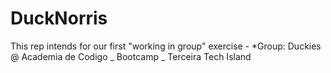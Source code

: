 # DuckNorris
This rep intends for our first "working in group" exercise - *Group: Duckies @ Academia de Codigo _ Bootcamp _ Terceira Tech Island

